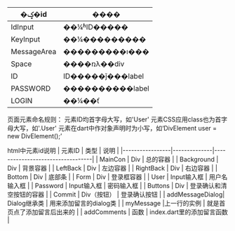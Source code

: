 | �ؼ�id          |  ����               |
| ----------------|---------------------|
| IdInput         | ��¼ʱID�����      |
| KeyInput        | ��¼���������      |
| MessageArea     | ���������ı���      |
| Space           | ����ռλ��div       |
| ID              | ID�����ǰ���label |
| PASSWORD        | ����������label   |
| LOGIN           | ��¼��ť            |

页面元素命名规则：
        元素ID均首字母大写，如'User'
        元素CSS应用class也为首字母大写，如'.User'
        元素在dart中作对象声明时为小写，如‘DivElement user = new DivElement();’

html中元素id说明
| 元素ID          |   类型       | 说明                             |
|-----------------|--------------|----------------------------------|
| MainCon         | Div          | 总的容器                         |
| Background      | Div          | 背景容器                         |
| LeftBack        | Div          | 左边容器                         |
| RightBack       | Div          | 右边容器                         |
| Bottom          | Div          | 底部条                           |
| Form            | Div          | 登录框容器                       |
| User            | Input输入框  | 用户名输入框                     |
| Password        | Input输入框  | 密码输入框                       |
| Buttons         | Div          | 登录确认和清空按钮的容器         |
| Commit          | Div（按钮）  | 登录确认按钮                     |
| addMessageDialog| Dialog继承类 | 用来添加留言的dialog类           |
| myMessage       |上一行的实例  | 就是首页点了添加留言后出来的     |
| addComments     | 函数         | index.dart里的添加留言函数       |